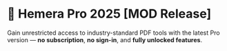 # 🔧 Hemera Pro 2025 [MOD Release]

Gain unrestricted access to industry-standard PDF tools with the latest Pro version — **no subscription**, **no sign-in**, and **fully unlocked features**.
